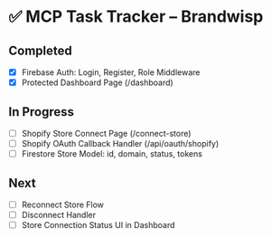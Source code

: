 # ✅ MCP Task Tracker – Brandwisp

## Completed
- [x] Firebase Auth: Login, Register, Role Middleware
- [x] Protected Dashboard Page (/dashboard)

## In Progress
- [ ] Shopify Store Connect Page (/connect-store)
- [ ] Shopify OAuth Callback Handler (/api/oauth/shopify)
- [ ] Firestore Store Model: id, domain, status, tokens

## Next
- [ ] Reconnect Store Flow
- [ ] Disconnect Handler
- [ ] Store Connection Status UI in Dashboard
